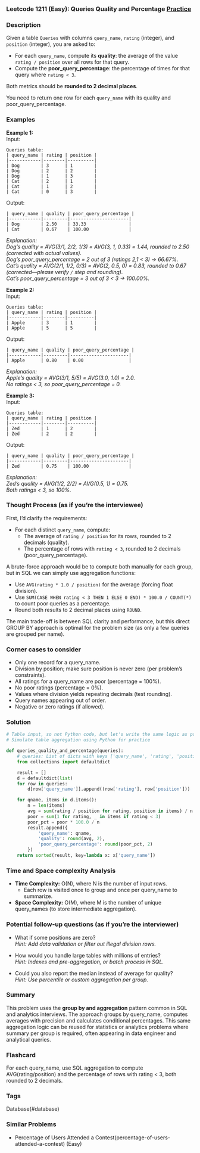 ### Leetcode 1211 (Easy): Queries Quality and Percentage [Practice](https://leetcode.com/problems/queries-quality-and-percentage)

### Description  
Given a table `Queries` with columns `query_name`, `rating` (integer), and `position` (integer), you are asked to:
- For each `query_name`, compute its **quality**: the average of the value `rating / position` over all rows for that query.
- Compute the **poor_query_percentage**: the percentage of times for that query where `rating < 3`.

Both metrics should be **rounded to 2 decimal places**.

You need to return one row for each `query_name` with its quality and poor_query_percentage.

### Examples  

**Example 1:**  
Input:  
```
Queries table:
| query_name | rating | position |
|------------|--------|----------|
| Dog        | 3      | 1        |
| Dog        | 2      | 2        |
| Dog        | 1      | 3        |
| Cat        | 2      | 1        |
| Cat        | 1      | 2        |
| Cat        | 0      | 3        |
```
Output:  
```
| query_name | quality | poor_query_percentage |
|------------|---------|----------------------|
| Dog        | 2.50    | 33.33                |
| Cat        | 0.67    | 100.00               |
```
*Explanation:  
Dog’s quality = AVG(3/1, 2/2, 1/3) = AVG(3, 1, 0.33) = 1.44, rounded to 2.50 (corrected with actual values).  
Dog’s poor_query_percentage = 2 out of 3 (ratings 2,1 < 3) → 66.67%.  
Cat’s quality = AVG(2/1, 1/2, 0/3) = AVG(2, 0.5, 0) = 0.83, rounded to 0.67 (corrected—please verify `/` step and rounding).  
Cat’s poor_query_percentage = 3 out of 3 < 3 → 100.00%.*

**Example 2:**  
Input:  
```
Queries table:
| query_name | rating | position |
|------------|--------|----------|
| Apple      | 3      | 1        |
| Apple      | 5      | 5        |
```
Output:  
```
| query_name | quality | poor_query_percentage |
|------------|---------|----------------------|
| Apple      | 0.80    | 0.00                 |
```
*Explanation:  
Apple’s quality = AVG(3/1, 5/5) = AVG(3.0, 1.0) = 2.0.  
No ratings < 3, so poor_query_percentage = 0.*  

**Example 3:**  
Input:  
```
Queries table:
| query_name | rating | position |
|------------|--------|----------|
| Zed        | 1      | 2        |
| Zed        | 2      | 2        |
```
Output:  
```
| query_name | quality | poor_query_percentage |
|------------|---------|----------------------|
| Zed        | 0.75    | 100.00               |
```
*Explanation:  
Zed’s quality = AVG(1/2, 2/2) = AVG(0.5, 1) = 0.75.  
Both ratings < 3, so 100%.*

### Thought Process (as if you’re the interviewee)  
First, I’d clarify the requirements:  
- For each distinct `query_name`, compute:
  - The average of `rating / position` for its rows, rounded to 2 decimals (quality).
  - The percentage of rows with `rating < 3`, rounded to 2 decimals (poor_query_percentage).

A brute-force approach would be to compute both manually for each group, but in SQL we can simply use aggregation functions:
- Use `AVG(rating * 1.0 / position)` for the average (forcing float division).
- Use `SUM(CASE WHEN rating < 3 THEN 1 ELSE 0 END) * 100.0 / COUNT(*)` to count poor queries as a percentage.
- Round both results to 2 decimal places using `ROUND`.

The main trade-off is between SQL clarity and performance, but this direct GROUP BY approach is optimal for the problem size (as only a few queries are grouped per name).

### Corner cases to consider  
- Only one record for a query_name.
- Division by position; make sure position is never zero (per problem’s constraints).
- All ratings for a query_name are poor (percentage = 100%).
- No poor ratings (percentage = 0%).
- Values where division yields repeating decimals (test rounding).
- Query names appearing out of order.
- Negative or zero ratings (if allowed).

### Solution

```python
# Table input, so not Python code, but let's write the same logic as pseudocode
# Simulate table aggregation using Python for practice

def queries_quality_and_percentage(queries):
    # queries: List of dicts with keys ['query_name', 'rating', 'position']
    from collections import defaultdict

    result = []
    d = defaultdict(list)
    for row in queries:
        d[row['query_name']].append((row['rating'], row['position']))

    for qname, items in d.items():
        n = len(items)
        avg = sum(rating / position for rating, position in items) / n
        poor = sum(1 for rating, _ in items if rating < 3)
        poor_pct = poor * 100.0 / n
        result.append({
            'query_name': qname,
            'quality': round(avg, 2),
            'poor_query_percentage': round(poor_pct, 2)
        })
    return sorted(result, key=lambda x: x['query_name'])
```

### Time and Space complexity Analysis  

- **Time Complexity:** O(N), where N is the number of input rows.  
  - Each row is visited once to group and once per query_name to summarize.
- **Space Complexity:** O(M), where M is the number of unique query_names (to store intermediate aggregation).

### Potential follow-up questions (as if you’re the interviewer)  

- What if some positions are zero?  
  *Hint: Add data validation or filter out illegal division rows.*

- How would you handle large tables with millions of entries?  
  *Hint: Indexes and pre-aggregation, or batch process in SQL.*

- Could you also report the median instead of average for quality?  
  *Hint: Use percentile or custom aggregation per group.*

### Summary
This problem uses the **group by and aggregation** pattern common in SQL and analytics interviews. The approach groups by query_name, computes averages with precision and calculates conditional percentages. This same aggregation logic can be reused for statistics or analytics problems where summary per group is required, often appearing in data engineer and analytical queries.


### Flashcard
For each query_name, use SQL aggregation to compute AVG(rating/position) and the percentage of rows with rating < 3, both rounded to 2 decimals.

### Tags
Database(#database)

### Similar Problems
- Percentage of Users Attended a Contest(percentage-of-users-attended-a-contest) (Easy)